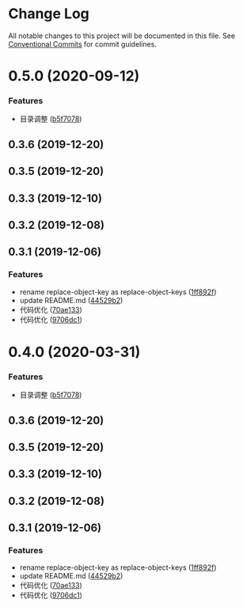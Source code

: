 # Change Log

All notable changes to this project will be documented in this file.
See [Conventional Commits](https://conventionalcommits.org) for commit guidelines.

# 0.5.0 (2020-09-12)

### Features

- 目录调整 ([b5f7078](https://github.com/pansyjs/utils/commit/b5f707863a4865b6bbd7c8333100088fbcae902e))

## 0.3.6 (2019-12-20)

## 0.3.5 (2019-12-20)

## 0.3.3 (2019-12-10)

## 0.3.2 (2019-12-08)

## 0.3.1 (2019-12-06)

### Features

- rename replace-object-key as replace-object-keys ([1ff892f](https://github.com/pansyjs/utils/commit/1ff892f202a361b3775503088da015c33a7ed908))
- update README.md ([44529b2](https://github.com/pansyjs/utils/commit/44529b243cd011cd144c9790dd02908f17d12a13))
- 代码优化 ([70ae133](https://github.com/pansyjs/utils/commit/70ae1334aca1ebd80ffe074782427d43bee79c0e))
- 代码优化 ([9706dc1](https://github.com/pansyjs/utils/commit/9706dc11c5de7a59da774b0fd4772abbe1d977e0))

# 0.4.0 (2020-03-31)

### Features

- 目录调整 ([b5f7078](https://github.com/pansyjs/utils/commit/b5f707863a4865b6bbd7c8333100088fbcae902e))

## 0.3.6 (2019-12-20)

## 0.3.5 (2019-12-20)

## 0.3.3 (2019-12-10)

## 0.3.2 (2019-12-08)

## 0.3.1 (2019-12-06)

### Features

- rename replace-object-key as replace-object-keys ([1ff892f](https://github.com/pansyjs/utils/commit/1ff892f202a361b3775503088da015c33a7ed908))
- update README.md ([44529b2](https://github.com/pansyjs/utils/commit/44529b243cd011cd144c9790dd02908f17d12a13))
- 代码优化 ([70ae133](https://github.com/pansyjs/utils/commit/70ae1334aca1ebd80ffe074782427d43bee79c0e))
- 代码优化 ([9706dc1](https://github.com/pansyjs/utils/commit/9706dc11c5de7a59da774b0fd4772abbe1d977e0))

